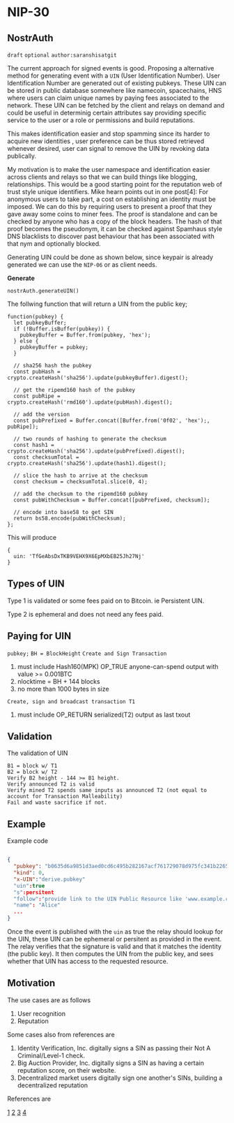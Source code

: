 
NIP-30
======

NostrAuth
---------

`draft` `optional` `author:saranshisatgit`

The current approach for signed events is good. Proposing a alternative method for generating event with a `UIN` (User Identification Number). User Identification Number are generated out of existing pubkeys. These UIN can be stored in public database somewhere like namecoin, spacechains, HNS where users can claim unique names by paying fees associated to the network. These UIN can be fetched by the client and relays on demand and could be useful in determinig certain attributes say providing specific service to the user or a role or permissions and build reputations.

This makes identification easier and stop spamming since its harder to acquire new identities , user preference can be thus stored retrieved whenever desired, user can signal to remove the UIN by revoking data publically.

My motivation is to make the user namespace and identification easier across clients and relays so that we can build things like blogging, relationships. This would be a good starting point for the reputation web of trust style unique identifiers. Mike hearn points out in one post[4]: For anonymous users to take part, a cost on establishing an identity must be imposed. We can do this by requiring users to present a proof that they gave away some coins to miner fees. The proof is standalone and can be checked by anyone who has a copy of the block headers. The hash of that proof becomes the pseudonym, it can be checked against Spamhaus style DNS blacklists to discover past behaviour that has been associated with that nym and optionally blocked.

Generating UIN could be done as shown below, since keypair is already generated we can use the `NIP-06`  or as client needs. 


**Generate**

```
nostrAuth.generateUIN()
```

The follwing function that will return a UIN from the public key;

```
function(pubkey) {
  let pubkeyBuffer;
  if (!Buffer.isBuffer(pubkey)) {
    pubkeyBuffer = Buffer.from(pubkey, 'hex');
  } else {
    pubkeyBuffer = pubkey;
  }

  // sha256 hash the pubkey
  const pubHash = crypto.createHash('sha256').update(pubkeyBuffer).digest();

  // get the ripemd160 hash of the pubkey
  const pubRipe = crypto.createHash('rmd160').update(pubHash).digest();

  // add the version
  const pubPrefixed = Buffer.concat([Buffer.from('0f02', 'hex');, pubRipe]);

  // two rounds of hashing to generate the checksum
  const hash1 = crypto.createHash('sha256').update(pubPrefixed).digest();
  const checksumTotal = crypto.createHash('sha256').update(hash1).digest();

  // slice the hash to arrive at the checksum
  const checksum = checksumTotal.slice(0, 4);

  // add the checksum to the ripemd160 pubkey
  const pubWithChecksum = Buffer.concat([pubPrefixed, checksum]);

  // encode into base58 to get SIN
  return bs58.encode(pubWithChecksum);
};
```

This will produce  

```
{
  uin: 'TfGeAbsDxTKB9VEHX9X6EpMXbEB25Jh27Nj'
}
```

Types of UIN
----

Type 1 is validated or some fees paid on to Bitcoin. ie Persistent UIN.

Type 2 is ephemeral and does not need any fees paid.


Paying for UIN
----

`pubkey;`
`BH = BlockHeight`
`Create and Sign Transaction`

  1. must include Hash160(MPK) OP_TRUE anyone-can-spend output with value >= 0.001BTC
  2. nlocktime = BH + 144 blocks
  3. no more than 1000 bytes in size

`Create, sign and broadcast transaction T1`
  1. must include OP_RETURN serialized(T2) output as last txout

Validation
----

The validation of UIN 

```
B1 = block w/ T1
B2 = block w/ T2
Verify B2 height - 144 >= B1 height.
Verify announced T2 is valid
Verify mined T2 spends same inputs as announced T2 (not equal to account for Transaction Malleability)
Fail and waste sacrifice if not.
```


Example
----
Example code

```json

{
  "pubkey": "b0635d6a9851d3aed0cd6c495b282167acf761729078d975fc341b22650b07b9",
  "kind": 0,
  "x-UIN":"derive.pubkey"
  "uin":true
  "s":persitent
  "follow":"provide link to the UIN Public Resource like 'www.example.com/UIN'"
  "name": "Alice"
  ...
}
```



Once the event is published with the `uin` as true the relay should lookup for the UIN, these UIN can be ephemeral or persitent as provided in the event.
The relay verifies that the signature is valid and that it matches the identity (the public key). It then computes the UIN from the public key, and sees whether that UIN has access to the requested resource. 

Motivation
----

The use cases are as follows 

1. User recognition 
2. Reputation 

Some cases also from references are

1. Identity Verification, Inc. digitally signs a SIN as passing their Not A Criminal/Level-1 check.
2. Big Auction Provider, Inc. digitally signs a SIN as having a certain reputation score, on their website.
3. Decentralized market users digitally sign one another's SINs, building a decentralized reputation


References are 

[1](https://en.bitcoin.it/wiki/Identity_protocol_v1)
[2](https://github.com/bitpay/bitauth)
[3](https://en.bitcoin.it/wiki/Fidelity_bonds#Announce.2FCommit_Sacrifices)
[4](https://bitcointalk.org/index.php?topic=140711.0)
